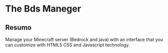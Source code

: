 # The Bds Maneger

## Resumo

Manage your Minecraft server (Bedrock and java) with an interface that you can customize with HTML5 CSS and Javascript technology.

